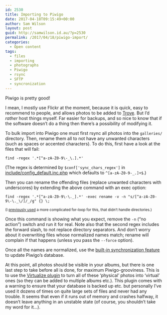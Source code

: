 ```yaml
---
id: 2530
title: Importing to Piwigo
date: 2017-04-18T09:15:49+00:00
author: Sam Wilson
layout: post
guid: http://samwilson.id.au/?p=2530
permalink: /2017/04/18/piwigo-import/
categories:
  - Open content
tags:
  - files
  - importing
  - photographs
  - Piwigo
  - rsync
  - SFTP
  - syncronization
---
```

Piwigo is pretty good!

I mean, I mostly use Flickr at the moment, because it is quick, easy to recommend to people, and allows photos to be added to [Trove](http://trove.nla.gov.au/). But I’d _rather_ host things myself. Far easier for backups, and so nice to know that if the software doesn’t do a thing then there’s a possibility of modifying it.

To bulk import into Piwigo one must first rsync all photos into the `galleries/` directory. Then, rename them all to not have any unwanted characters (such as spaces or accented characters). To do this, first have a look at the files that will fail:

    find -regex '.*[^a-zA-Z0-9\-_\.].*'

(The regex is determined by `$conf['sync_chars_regex']` in [include/config_default.inc.php](https://github.com/Piwigo/Piwigo/blob/master/include/config_default.inc.php) which defaults to `^[a-zA-Z0-9-_.]+$`.)

Then you can rename the offending files (replace unwanted characters with underscores) by extending the above command with an exec option:

    find -regex '.*[^a-zA-Z0-9\-\._].*' -exec rename -v -n "s/[^a-zA-Z0-9\-\._\/]/_/g" {} \;

<small>(I <a href="http://piwigo.org/forum/viewtopic.php?id=9789">previously used</a> a more complicated for-loop for this, that didn’t handle directories.)</small>

Once this command is showing what you expect, remove the `-n` (“no action”) switch and run it for real. Note also that the second regex includes the forward slash, to not replace directory separators. And don’t worry about it overwriting files whose normalized names match; rename will complain if that happens (unless you pass the `--force` option).

Once all the names are normalized, use the [built-in synchronization feature](http://piwigo.org/doc/doku.php?id=user_documentation:learn:add_picture#by_ftp) to update Piwigo’s database.

At this point, all photos should be visible in your albums, but there is one last step to take before all is done, for maximum Piwigo-grooviness. This is to use the [Virtualize plugin](http://piwigo.org/ext/extension_view.php?eid=511) to turn all of these ‘physical’ photos into ‘virtual’ ones (so they can be added to multiple albums etc.). This plugin comes with a warning to ensure that your database is backed up etc. but personally I’ve used it dozens of times on quite large sets of files and never had any trouble. It seems that even if it runs out of memory and crashes halfway, it doesn’t leave anything in an unstable state (of course, you shouldn’t take my word for it…).